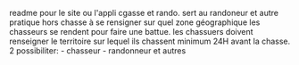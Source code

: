 readme pour le site ou l'appli cgasse et rando.
sert au randoneur et autre pratique hors chasse à se rensigner sur quel zone géographique les chasseurs se rendent pour faire une battue.
les chassuers doivent renseigner le territoire sur lequel ils chassent minimum 24H avant la chasse.
2 possibiliter:
      - chasseur 
      - randonneur et autres
      
